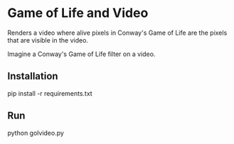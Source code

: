 # Game of Life and Video

Renders a video where alive pixels in Conway's Game of Life are the pixels that are visible in the video. 

Imagine a Conway's Game of Life filter on a video. 

## Installation

pip install -r requirements.txt

## Run

python golvideo.py
